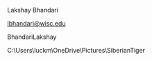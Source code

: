 Lakshay Bhandari

lbhandari@wisc.edu

BhandariLakshay

C:\Users\luckm\OneDrive\Pictures\SiberianTiger